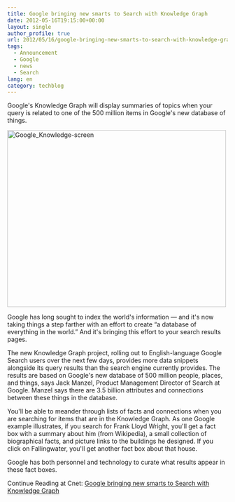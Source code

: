 ```yaml
---
title: Google bringing new smarts to Search with Knowledge Graph
date: 2012-05-16T19:15:00+00:00
layout: single
author_profile: true
url: 2012/05/16/google-bringing-new-smarts-to-search-with-knowledge-graph/
tags:
  - Announcement
  - Google
  - news
  - Search
lang: en
category: techblog
---
```

Google's Knowledge Graph will display summaries of topics when your query is related to one of the 500 million items in Google's new database of things. 

[<img title="Google_Knowledge-screen" border="0" alt="Google_Knowledge-screen" src="http://lh6.ggpht.com/-9h59z2Wzuq0/T7P1rMMWawI/AAAAAAAAF_o/TKWyYnY5QB4/Google_Knowledge-screen_thumb%25255B1%25255D.png?imgmax=800" width="500" height="403" />](http://lh3.ggpht.com/-KHzgPfNrsOs/T7P1mtNJh7I/AAAAAAAAF_g/V5LWrbiICBk/s1600-h/Google_Knowledge-screen%25255B3%25255D.png) 

Google has long sought to index the world's information &#8212; and it's now taking things a step farther with an effort to create &#8220;a database of everything in the world.&#8221; And it's bringing this effort to your search results pages. 

The new Knowledge Graph project, rolling out to English-language Google Search users over the next few days, provides more data snippets alongside its query results than the search engine currently provides. The results are based on Google's new database of 500 million people, places, and things, says Jack Manzel, Product Management Director of Search at Google. Manzel says there are 3.5 billion attributes and connections between these things in the database. 

You'll be able to meander through lists of facts and connections when you are searching for items that are in the Knowledge Graph. As one Google example illustrates, if you search for Frank Lloyd Wright, you'll get a fact box with a summary about him (from Wikipedia), a small collection of biographical facts, and picture links to the buildings he designed. If you click on Fallingwater, you'll get another fact box about that house. 

Google has both personnel and technology to curate what results appear in these fact boxes. 

Continue Reading at Cnet: <a href="http://news.cnet.com/8301-1023_3-57435114-93/google-bringing-new-smarts-to-search-with-knowledge-graph/?ttag=fbw" target="_blank">Google bringing new smarts to Search with Knowledge Graph</a>